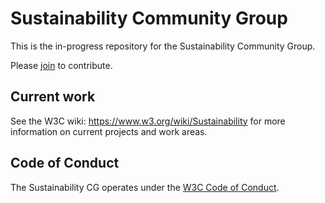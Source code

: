 
# Sustainability Community Group 

This is the in-progress repository for the Sustainability Community Group.

Please [join](https://www.w3.org/community/sustainability/join) to contribute.

## Current work

See the W3C wiki: https://www.w3.org/wiki/Sustainability for more information on current projects and work areas.

## Code of Conduct

The Sustainability CG operates under the [W3C Code of Conduct](https://www.w3.org/policies/code-of-conduct/).
